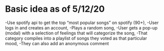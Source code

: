 # Basic idea as of 5/12/20


-Use spotify api to get the top “most popular songs” on spotify (90+),
-User logs in and creates an account, 
-Plays a random song, 
-User gets a pop-up (modal) with a selection of feelings that will categorize the song, 
-That category compiles into a playlist of songs they voted as that particular mood, 
-They can also add an anonymous comment

